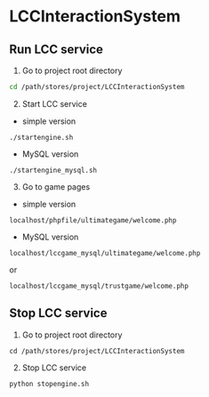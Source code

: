 # LCCInteractionSystem
## Run LCC service
1. Go to project root directory
```bash
cd /path/stores/project/LCCInteractionSystem 
```
2. Start LCC service

- simple version
```shell
./startengine.sh
```
- MySQL version
```shell
./startengine_mysql.sh
```
3. Go to game pages

- simple version
```URL
localhost/phpfile/ultimategame/welcome.php
```
- MySQL version
```URL
localhost/lccgame_mysql/ultimategame/welcome.php
```
or
```URL
localhost/lccgame_mysql/trustgame/welcome.php
```
## Stop LCC service
1. Go to project root directory
```shell
cd /path/stores/project/LCCInteractionSystem 
```
2. Stop LCC service
```shell
python stopengine.sh
```
